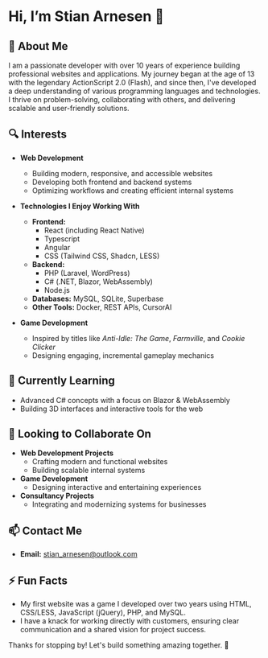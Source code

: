 # Hi, I’m Stian Arnesen 👋

## 🌟 About Me
I am a passionate developer with over 10 years of experience building professional websites and applications. My journey began at the age of 13 with the legendary ActionScript 2.0 (Flash), and since then, I've developed a deep understanding of various programming languages and technologies. I thrive on problem-solving, collaborating with others, and delivering scalable and user-friendly solutions.

## 🔍 Interests
- **Web Development**  
  - Building modern, responsive, and accessible websites  
  - Developing both frontend and backend systems  
  - Optimizing workflows and creating efficient internal systems  

- **Technologies I Enjoy Working With**  
  - **Frontend:**  
    - React (including React Native)  
    - Typescript  
    - Angular  
    - CSS (Tailwind CSS, Shadcn, LESS)  
  - **Backend:**  
    - PHP (Laravel, WordPress)  
    - C# (.NET, Blazor, WebAssembly)  
    - Node.js  
  - **Databases:** MySQL, SQLite, Superbase  
  - **Other Tools:** Docker, REST APIs, CursorAI  

- **Game Development**  
  - Inspired by titles like *Anti-Idle: The Game*, *Farmville*, and *Cookie Clicker*  
  - Designing engaging, incremental gameplay mechanics  

## 🌱 Currently Learning
- Advanced C# concepts with a focus on Blazor & WebAssembly  
- Building 3D interfaces and interactive tools for the web  

## 🤝 Looking to Collaborate On
- **Web Development Projects**  
  - Crafting modern and functional websites  
  - Building scalable internal systems  
- **Game Development**  
  - Designing interactive and entertaining experiences  
- **Consultancy Projects**  
  - Integrating and modernizing systems for businesses  

## 📫 Contact Me
- **Email:** [stian_arnesen@outlook.com](mailto:stian_arnesen@outlook.com)  

## ⚡ Fun Facts
- My first website was a game I developed over two years using HTML, CSS/LESS, JavaScript (jQuery), PHP, and MySQL.  
- I have a knack for working directly with customers, ensuring clear communication and a shared vision for project success.  

Thanks for stopping by! Let's build something amazing together. 🚀
